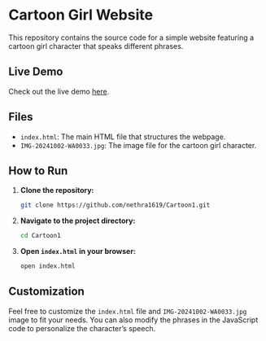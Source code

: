 # Cartoon Girl Website

This repository contains the source code for a simple website featuring a cartoon girl character that speaks different phrases.

## Live Demo

Check out the live demo [here](https://nethra1619.github.io/Cartoon1/).

## Files

- `index.html`: The main HTML file that structures the webpage.
- `IMG-20241002-WA0033.jpg`: The image file for the cartoon girl character.

## How to Run

1. **Clone the repository:**
    ```bash
    git clone https://github.com/nethra1619/Cartoon1.git
    ```
2. **Navigate to the project directory:**
    ```bash
    cd Cartoon1
    ```
3. **Open `index.html` in your browser:**
    ```bash
    open index.html
    ```

## Customization

Feel free to customize the `index.html` file and `IMG-20241002-WA0033.jpg` image to fit your needs. You can also modify the phrases in the JavaScript code to personalize the character’s speech.
